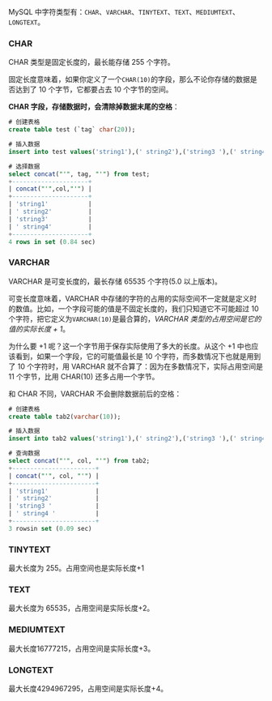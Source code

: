 MySQL 中字符类型有：`CHAR`、`VARCHAR`、`TINYTEXT`、`TEXT`、`MEDIUMTEXT`、`LONGTEXT`。

### CHAR
CHAR 类型是固定长度的，最长能存储 255 个字符。

固定长度意味着，如果你定义了一个`CHAR(10)`的字段，那么不论你存储的数据是否达到了 10 个字节，它都要占去 10 个字节的空间。

**CHAR 字段，存储数据时，会清除掉数据末尾的空格**：

```sql
# 创建表格
create table test (`tag` char(20));

# 插入数据
insert into test values('string1'),(' string2'),('string3 '),(' string4 ');

# 选择数据
select concat("'", tag, "'") from test;
+---------------------+
| concat("'",col,"'") |
+---------------------+
| 'string1'           |
| ' string2'          |
| 'string3'           |
| ' string4'          |
+---------------------+
4 rows in set (0.84 sec)
```


### VARCHAR
VARCHAR 是可变长度的，最长存储 65535 个字符(5.0 以上版本)。

可变长度意味着，VARCHAR 中存储的字符的占用的实际空间不一定就是定义时的数值。比如，一个字段可能的值是不固定长度的，我们只知道它不可能超过 10 个字符，把它定义为`VARCHAR(10)`是最合算的，*VARCHAR 类型的占用空间是它的值的实际长度 + 1*。

为什么要 +1 呢？这一个字节用于保存实际使用了多大的长度。从这个 +1 中也应该看到，如果一个字段，它的可能值最长是 10 个字符，而多数情况下也就是用到了 10 个字符时，用 VARCHAR 就不合算了：因为在多数情况下，实际占用空间是 11 个字节，比用 CHAR(10) 还多占用一个字节。

和 CHAR 不同，VARCHAR 不会删除数据前后的空格：

```sql
# 创建表格
create table tab2(varchar(10));

# 插入数据
insert into tab2 values('string1'),(' string2'),('string3 '),(' string4 '); 

# 查询数据
select concat("'", col, "'") from tab2;
+-----------------------+
| concat("'", col, "'") |
+-----------------------+
| 'string1'             |
| ' string2'            |
| 'string3 '            |
| ' string4 '           |
+-----------------------+
3 rowsin set (0.09 sec)
```


### TINYTEXT
最大长度为 255。占用空间也是实际长度+1

### TEXT
最大长度为 65535，占用空间是实际长度+2。


### MEDIUMTEXT
最大长度16777215，占用空间是实际长度+3。


### LONGTEXT
最大长度4294967295，占用空间是实际长度+4。


